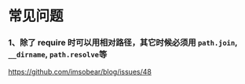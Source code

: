 # 常见问题

### 1、除了 require 时可以用相对路径，其它时候必须用 `path.join`, `__dirname`, `path.resolve`等

https://github.com/imsobear/blog/issues/48